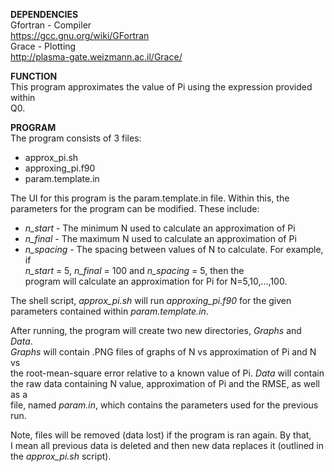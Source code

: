 __DEPENDENCIES__ <br />
Gfortran - Compiler <br />
https://gcc.gnu.org/wiki/GFortran <br />
Grace - Plotting <br />
http://plasma-gate.weizmann.ac.il/Grace/ <br />

__FUNCTION__ <br />
This program approximates the value of Pi using the expression provided within <br />
Q0. <br />

__PROGRAM__ <br />
The program consists of 3 files: <br />
- approx_pi.sh <br />
- approxing_pi.f90 <br />
- param.template.in <br />

The UI for this program is the param.template.in file. Within this, the <br />
parameters for the program can be modified. These include: <br />
- _n_start_   - The minimum N used to calculate an approximation of Pi <br />
- _n_final_   - The maximum N used to calculate an approximation of Pi <br />
- _n_spacing_ - The spacing between values of N to calculate. For example, if <br />
                _n_start_ = 5, _n_final_ = 100 and _n_spacing_ = 5, then the <br />
                program will calculate an approximation for Pi for N=5,10,...,100. <br />

The shell script, _approx_pi.sh_ will run _approxing_pi.f90_ for the given <br />
parameters contained within _param.template.in_. <br />

After running, the program will create two new directories, _Graphs_ and _Data_. <br />
_Graphs_ will contain .PNG files of graphs of N vs approximation of Pi and N vs <br />
the root-mean-square error relative to a known value of Pi. _Data_ will contain <br />
the raw data containing N value, approximation of Pi and the RMSE, as well as a <br />
file, named _param.in_, which contains the parameters used for the previous run. <br />

Note, files will be removed (data lost) if the program is ran again. By that, <br />
I mean all previous data is deleted and then new data replaces it (outlined in <br />
the _approx_pi.sh_ script). <br />
